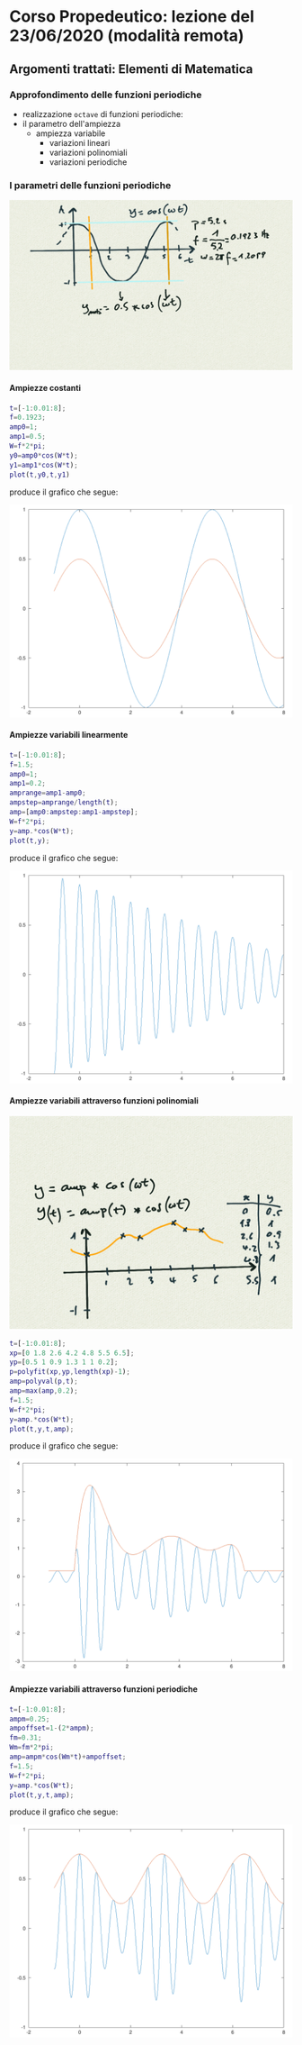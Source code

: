 # Corso Propedeutico: lezione del 23/06/2020 (modalità remota)

## Argomenti trattati: **Elementi di Matematica**

### Approfondimento delle funzioni periodiche

* realizzazione `octave` di funzioni periodiche:
* il parametro dell'ampiezza
  * ampiezza variabile
    * variazioni lineari
    * variazioni polinomiali
    * variazioni periodiche

### I parametri delle funzioni periodiche

![parametri funzioni periodiche](./parametri_fun_periodiche.png)

#### Ampiezze costanti

```matlab
t=[-1:0.01:8];
f=0.1923;
amp0=1;
amp1=0.5;
W=f*2*pi;
y0=amp0*cos(W*t);
y1=amp1*cos(W*t);
plot(t,y0,t,y1)
```

produce il grafico che segue:

![ampiezze costanti](./ampiezze.png)

#### Ampiezze variabili linearmente

```matlab
t=[-1:0.01:8];
f=1.5;
amp0=1;
amp1=0.2;
amprange=amp1-amp0;
ampstep=amprange/length(t);
amp=[amp0:ampstep:amp1-ampstep];
W=f*2*pi;
y=amp.*cos(W*t);
plot(t,y);
```

produce il grafico che segue:

![ampiezze variabili linearmente](./decrescendo.png)

#### Ampiezze variabili attraverso funzioni polinomiali

![ampiezze variabili attraverso funzioni polinomiali](./amp_poly.png)

```matlab
t=[-1:0.01:8];
xp=[0 1.8 2.6 4.2 4.8 5.5 6.5];
yp=[0.5 1 0.9 1.3 1 1 0.2];
p=polyfit(xp,yp,length(xp)-1);
amp=polyval(p,t);
amp=max(amp,0.2);
f=1.5;
W=f*2*pi;
y=amp.*cos(W*t);
plot(t,y,t,amp);
```

produce il grafico che segue:

![ampiezze variabili attraverso funzioni polinomiali](./polyamp.png)

#### Ampiezze variabili attraverso funzioni periodiche

```matlab
t=[-1:0.01:8];
ampm=0.25;
ampoffset=1-(2*ampm);
fm=0.31;
Wm=fm*2*pi;
amp=ampm*cos(Wm*t)+ampoffset;
f=1.5;
W=f*2*pi;
y=amp.*cos(W*t);
plot(t,y,t,amp);
```

produce il grafico che segue:

![ampiezze variabili attraverso funzioni periodiche](./cosamp.png)
